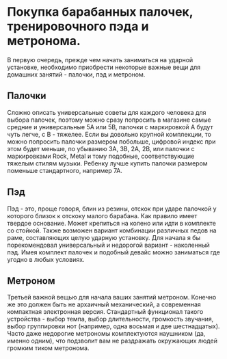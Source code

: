 # Покупка барабанных палочек, тренировочного пэда и метронома.

В первую очередь, прежде чем начать заниматься на ударной установке, необходимо приобрести некоторые важные вещи для домашних занятий - палочки, пэд и метроном.

## Палочки

Сложно описать универсальные советы для каждого человека для выбора палочек, поэтому можно сразу попросить в магазине самые средние и универсальные 5А или 5В, палочки с маркировкой А будут чуть легче, с В - тяжелее. Если вы довольно крупной комплекции, то можно попросить палочки размером побольше, цифровой индекс при этом будет меньше, по убыванию 3А, 3В, 2А, 2В, или палочки с маркировками Rock, Metal и тому подобные, соответствующие тяжелым стилям музыки. Ребенку лучше купить палочки размером поменьше стандартного, например 7А.

## Пэд

Пэд - это, проще говоря, блин из резины, отскок при ударе палочкой у которого близок к отскоку малого барабана. Как правило имеет твердое основание. Может крепиться на колено или идти в комплекте со стойкой. Также возможен вариант комбинации различных педов на раме, составляющих целую ударную установку. Для начала я бы порекомендовал универсальный и недорогой вариант - наколенный пэд. Имея комплект палочек и подобный девайс можно заниматься где угодно в любых условиях. 

## Метроном

Третьей важной вещью для начала ваших занятий метроном. Конечно же это должен быть не архаичный механический, а современная компактная электронная версия. Стандартный функционал такого устройства - выбор темпа, выбор длительности, громкость звучания, выбор группировки нот (например, одна восьмая и две шестнадцатых). Часто даже недорогие метрономы комплектуются наушником (да, именно одним), что подзволит вам не раздражать окружающих людей громким тиком метронома.